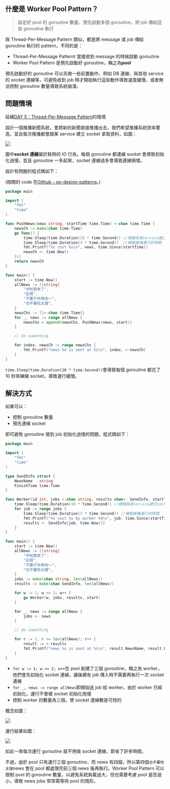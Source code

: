 ## 什麼是 Worker Pool Pattern？

> 設定好 pool 的 goroutine 數量，預先啟動多個 goroutine，把 job 傳給這些 goroutine 執行

與 Thread-Per-Message Pattern 類似，都是將 message 或 job 傳給 goroutine 執行的 pattern，不同的是：

- Thread-Per-Message Patternt 當接收到 message 的時候啟動 goroutine
- Worker Pool Pattern 是預先啟動好 goroutine，稱之為**pool**

預先啟動好的 goroutine 可以先做一些前置動作，例如 DB 連線、與其他 service 的 socket 連線等，可避免收到 job 時才開始執行這些動作導致速度緩慢，或者無法控制 goroutine 數量導致系統崩潰。

## 問題情境

延續[DAY 5：Thread-Per-Message Pattern](https://ithelp.ithome.com.tw/articles/10267174)的情境

設計一個推播新聞系統，會將新的新聞直接推播出去，我們希望推播系統效率要高，並且每次推播都會跟某 service 建立 socket 拿取資料，如圖：

![](https://i.imgur.com/2cYFpbx.png)

圖中**socket 連線**屬於耗時的 IO 行為，每個 goroutine 都連線 socket 會導致初始化過慢，並且 goroutine 一多起來，socket 連線過多會導致連線損壞。

設計有問題的程式碼如下：

(相關的 code 在[Github - go-design-patterns](https://github.com/superj80820/go-design-patterns)。)

```go
package main

import (
	"fmt"
	"time"
)

func PushNews(news string, startTime time.Time) <-chan time.Time {
	newsCh := make(chan time.Time)
	go func() {
		time.Sleep(time.Duration(10 * time.Second)) //模擬與某service建立socket的時間
		time.Sleep(time.Duration(3 * time.Second))  //模擬推播運行的時間
		fmt.Printf("%s cost %s\n", news, time.Since(startTime))
		newsCh <- time.Now()
	}()
	return newsCh
}

func main() {
	start := time.Now()
	allNews := []string{
		"中秋節來了",
		"記得",
		"不要戶外烤肉～",
		"也不要吃太撐",
	}
	newsChs := []<-chan time.Time{}
	for _, news := range allNews {
		newsChs = append(newsChs, PushNews(news, start))
	}

	// do something

	for index, newsCh := range newsChs {
		fmt.Printf("news %d is sent at %s\n", index, <-newsCh)
	}
}
```

`time.Sleep(time.Duration(10 * time.Second))`會導致每個 goroutine 都花了 10 秒來練線 socket，導致運行緩慢。

## 解決方式

如果可以：

- 控制 goroutine 數量
- 預先連線 socket

即可避免 goroutine 接到 job 初始化過慢的問題，程式碼如下：

```go
package main

import (
	"fmt"
	"time"
)

type SendInfo struct {
	NewsName   string
	FinishTime time.Time
}

func Worker(id int, jobs <-chan string, results chan<- SendInfo, startTime time.Time) {
	time.Sleep(time.Duration(10 * time.Second)) //模擬與某service建立socket的時間
	for job := range jobs {
		time.Sleep(time.Duration(3 * time.Second)) //模擬推播運行的時間
		fmt.Printf("%s cost %s by worker %d\n", job, time.Since(startTime), id)
		results <- SendInfo{job, time.Now()}
	}
}

func main() {
	start := time.Now()
	allNews := []string{
		"中秋節來了",
		"記得",
		"不要戶外烤肉～",
		"也不要吃太撐",
	}
	jobs := make(chan string, len(allNews))
	results := make(chan SendInfo, len(allNews))

	for w := 1; w <= 2; w++ {
		go Worker(w, jobs, results, start)
	}

	for _, news := range allNews {
		jobs <- news
	}

	// do something

	for r := 1; r <= len(allNews); r++ {
		result := <-results
		fmt.Printf("news %s is sent at %s\n", result.NewsName, result.FinishTime)
	}
}
```

- `for w := 1; w <= 2; w++`在 pool 創建了三個 goroutine，稱之為 worker，他們會先初始化 socket 連線，讓後續有 job 傳入時不需要再執行一次 socket 連線
- `for _, news := range allNews`即開始送 job 給 worker，由於 worker 已經初始化，運行不會被 socket 初始化拖慢
- 控制 worker 的數量為三個，使 socket 連線數是可控的

概念如圖：

![](https://i.imgur.com/nop2xy9.png)

運行結果如圖：

![](https://i.imgur.com/NCgtoG6.png)

如此一來每次運行 goroutine 就不用做 socket 連線，節省了許多時間。

不過，由於 pool 只有運行三個 goroutine，而 news 有四個，所以第四個`也不要吃太撐`news 會在 pool 都處理完前三個 news 後再執行。Worker Pool Pattern 可以限制 pool 的 goroutine 數量，以避免系統負載過大，但也需要考慮 pool 是否過小，導致 news jobs 常常需等待 pool 的情形。
